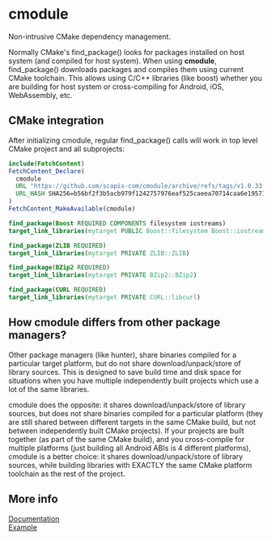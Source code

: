 ﻿# cmodule

Non-intrusive CMake dependency management.

Normally CMake's find_package() looks for packages installed on host system (and compiled for host system).
When using **cmodule**, find_package() downloads packages and compiles them using current CMake toolchain.
This allows using C/C++ libraries (like boost) whether you are building for host system or cross-compiling for Android, iOS, WebAssembly, etc.

## CMake integration

After initializing cmodule, regular find_package() calls will work in top level CMake project and all subprojects:

```cmake
include(FetchContent)
FetchContent_Declare(
  cmodule
  URL "https://github.com/scapix-com/cmodule/archive/refs/tags/v1.0.33.tar.gz"
  URL_HASH SHA256=b56bf2f3b5acb979f1242757976eaf525caeea70714caa6e19571f65e0b60727
)
FetchContent_MakeAvailable(cmodule)

find_package(Boost REQUIRED COMPONENTS filesystem iostreams)
target_link_libraries(mytarget PUBLIC Boost::filesystem Boost::iostreams)

find_package(ZLIB REQUIRED)
target_link_libraries(mytarget PRIVATE ZLIB::ZLIB)

find_package(BZip2 REQUIRED)
target_link_libraries(mytarget PRIVATE BZip2::BZip2)

find_package(CURL REQUIRED)
target_link_libraries(mytarget PRIVATE CURL::libcurl)
```

## How cmodule differs from other package managers?

Other package managers (like hunter), share binaries compiled for a particular target platform, but do not share download/unpack/store of library sources.
This is designed to save build time and disk space for situations when you have multiple independently built projects which use a lot of the same libraries.

cmodule does the opposite: it shares download/unpack/store of library sources, but does not share binaries compiled for a particular platform
(they are still shared between different targets in the same CMake build, but not between independently built CMake projects).
If your projects are built together (as part of the same CMake build), and you cross-compile for multiple platforms (just building all Android ABIs is 4 different platforms),
cmodule is a better choice: it shares download/unpack/store of library sources, while building libraries with EXACTLY the same CMake platform toolchain as the rest of the project.

## More info

[Documentation](https://www.scapix.com/cmodule)\
[Example](https://github.com/scapix-com/cmodule_test)
